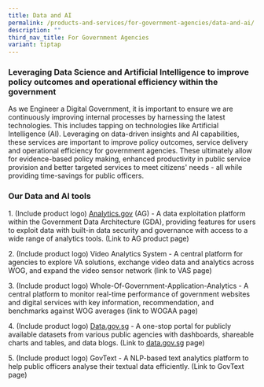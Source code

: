```yaml
---
title: Data and AI
permalink: /products-and-services/for-government-agencies/data-and-ai/
description: ""
third_nav_title: For Government Agencies
variant: tiptap
---
```

<h3><strong>Leveraging Data Science and Artificial Intelligence to improve policy outcomes and operational efficiency within the government</strong></h3>
<p>As we Engineer a Digital Government, it is important to ensure we are
continuously improving internal processes by harnessing the latest technologies.
This includes tapping on technologies like Artificial Intelligence (AI).
Leveraging on data-driven insights and AI capabilities, these services
are important to improve policy outcomes, service delivery and operational
efficiency for government agencies. These ultimately allow for evidence-based
policy making, enhanced productivity in public service provision and better
targeted services to meet citizens' needs - all while providing time-savings
for public officers.</p>
<h3><strong>Our Data and AI tools</strong></h3>
<p>1. (Include product logo) <a href="http://analytics.gov/" rel="noopener noreferrer nofollow" target="_blank"><u>Analytics.gov</u></a> (AG) - A data exploitation
platform within the Government Data Architecture (GDA), providing features
for users to exploit data with built-in data security and governance with
access to a wide range of analytics tools. (Link to AG product page)</p>
<p>2. (Include product logo) Video Analytics System - A central platform
for agencies to explore VA solutions, exchange video data and analytics
across WOG, and expand the video sensor network (link to VAS page)</p>
<p>3. (Include product logo) Whole-Of-Government-Application-Analytics -
A central platform to monitor real-time performance of government websites
and digital services with key information, recommendation, and benchmarks
against WOG averages (link to WOGAA page)</p>
<p>4. (Include product logo) <a href="http://analytics.gov/" rel="noopener noreferrer nofollow" target="_blank"><u>Data.gov.sg</u></a> - A one-stop portal
for publicly available datasets from various public agencies with dashboards,
shareable charts and tables, and data blogs. (Link to <a href="http://analytics.gov/" rel="noopener noreferrer nofollow" target="_blank"><u>data.gov.sg</u></a> page)</p>
<p>5. (Include product logo) GovText - A NLP-based text analytics platform
to help public officers analyse their textual data efficiently. (Link to
GovText page)
<br>
</p>